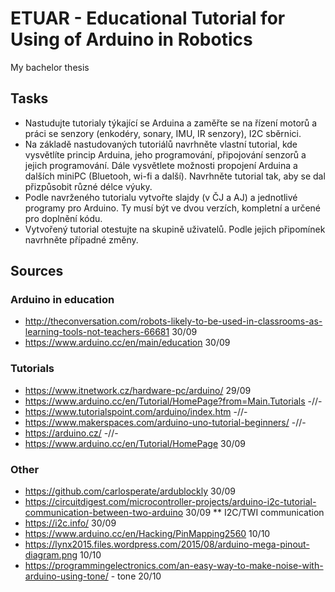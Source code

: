 # ETUAR - Educational Tutorial for Using of Arduino in Robotics

My bachelor thesis

## Tasks

* Nastudujte tutorialy týkající se Arduina a zaměřte se na řízení motorů a práci se senzory (enkodéry, sonary, IMU, IR senzory), I2C sběrnici. 
* Na základě nastudovaných tutoriálů navrhněte vlastní tutorial, kde vysvětlíte princip Arduina, jeho programování, připojování senzorů a jejich programování. Dále vysvětlete možnosti propojení Arduina a dalších miniPC (Bluetooh, wi-fi a další). Navrhněte tutorial tak, aby se dal přizpůsobit různé délce výuky.
* Podle navrženého tutorialu vytvořte slajdy (v ČJ a AJ) a jednotlivé programy pro Arduino. Ty musí být ve dvou verzích, kompletní a určené pro doplnění kódu.
* Vytvořený tutorial otestujte na skupině uživatelů. Podle jejich připomínek navrhněte případné změny.

## Sources 

### Arduino in education


* http://theconversation.com/robots-likely-to-be-used-in-classrooms-as-learning-tools-not-teachers-66681 30/09
* https://www.arduino.cc/en/main/education 30/09

### Tutorials

* https://www.itnetwork.cz/hardware-pc/arduino/ 29/09
* https://www.arduino.cc/en/Tutorial/HomePage?from=Main.Tutorials -//-
* https://www.tutorialspoint.com/arduino/index.htm -//-
* https://www.makerspaces.com/arduino-uno-tutorial-beginners/ -//-
* https://arduino.cz/ -//-
* https://www.arduino.cc/en/Tutorial/HomePage 30/09
  

### Other

* https://github.com/carlosperate/ardublockly 30/09
* https://circuitdigest.com/microcontroller-projects/arduino-i2c-tutorial-communication-between-two-arduino 30/09
** I2C/TWI communication
* https://i2c.info/ 30/09
* https://www.arduino.cc/en/Hacking/PinMapping2560 10/10
* https://lynx2015.files.wordpress.com/2015/08/arduino-mega-pinout-diagram.png 10/10
* https://programmingelectronics.com/an-easy-way-to-make-noise-with-arduino-using-tone/ - tone 20/10
